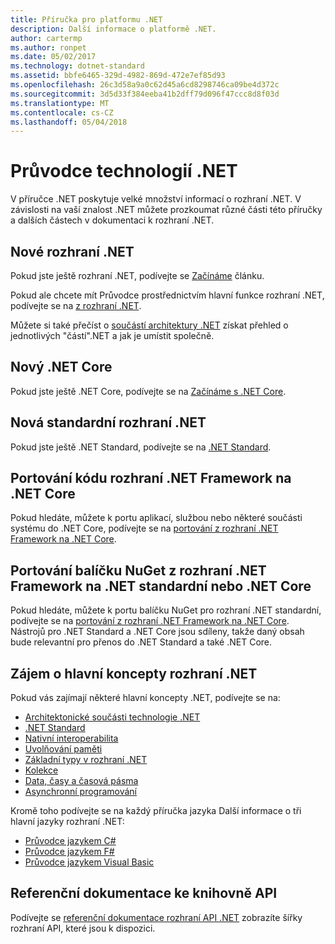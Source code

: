 ```yaml
---
title: Příručka pro platformu .NET
description: Další informace o platformě .NET.
author: cartermp
ms.author: ronpet
ms.date: 05/02/2017
ms.technology: dotnet-standard
ms.assetid: bbfe6465-329d-4982-869d-472e7ef85d93
ms.openlocfilehash: 26c3d58a9a0c62d45a6cd8298746ca09be4d372c
ms.sourcegitcommit: 3d5d33f384eeba41b2dff79d096f47ccc8d8f03d
ms.translationtype: MT
ms.contentlocale: cs-CZ
ms.lasthandoff: 05/04/2018
---
```

# <a name="net-guide"></a>Průvodce technologií .NET

V příručce .NET poskytuje velké množství informací o rozhraní .NET.  V závislosti na vaší znalost .NET můžete prozkoumat různé části této příručky a dalších částech v dokumentaci k rozhraní .NET.

## <a name="new-to-net"></a>Nové rozhraní .NET

Pokud jste ještě rozhraní .NET, podívejte se [Začínáme](get-started.md) článku.

Pokud ale chcete mít Průvodce prostřednictvím hlavní funkce rozhraní .NET, podívejte se na [z rozhraní .NET](tour.md).

Můžete si také přečíst o [součástí architektury .NET](components.md) získat přehled o jednotlivých "částí".NET a jak je umístit společně.

## <a name="new-to-net-core"></a>Nový .NET Core

Pokud jste ještě .NET Core, podívejte se na [Začínáme s .NET Core](../core/get-started.md).

## <a name="new-to-net-standard"></a>Nová standardní rozhraní .NET

Pokud jste ještě .NET Standard, podívejte se na [.NET Standard](net-standard.md).

## <a name="porting-net-framework-code-to-net-core"></a>Portování kódu rozhraní .NET Framework na .NET Core

Pokud hledáte, můžete k portu aplikací, službou nebo některé součásti systému do .NET Core, podívejte se na [portování z rozhraní .NET Framework na .NET Core](../core/porting/index.md).

## <a name="porting-a-nuget-package-from-net-framework-to-net-standard-or-net-core"></a>Portování balíčku NuGet z rozhraní .NET Framework na .NET standardní nebo .NET Core

Pokud hledáte, můžete k portu balíčku NuGet pro rozhraní .NET standardní, podívejte se na [portování z rozhraní .NET Framework na .NET Core](../core/porting/index.md).  Nástrojů pro .NET Standard a .NET Core jsou sdíleny, takže daný obsah bude relevantní pro přenos do .NET Standard a také .NET Core.

## <a name="interested-in-major-net-concepts"></a>Zájem o hlavní koncepty rozhraní .NET

Pokud vás zajímají některé hlavní koncepty .NET, podívejte se na:

* [Architektonické součásti technologie .NET](components.md)
* [.NET Standard](net-standard.md)
* [Nativní interoperabilita](native-interop.md)
* [Uvolňování paměti](garbagecollection/index.md)
* [Základní typy v rozhraní .NET](base-types/index.md)
* [Kolekce](collections/index.md)
* [Data, časy a časová pásma](datetime/index.md)
* [Asynchronní programování](async.md)

Kromě toho podívejte se na každý příručka jazyka Další informace o tři hlavní jazyky rozhraní .NET:

* [Průvodce jazykem C#](../csharp/index.md)
* [Průvodce jazykem F#](../fsharp/index.md)
* [Průvodce jazykem Visual Basic](../visual-basic/index.md)

## <a name="api-reference"></a>Referenční dokumentace ke knihovně API

Podívejte se [referenční dokumentace rozhraní API .NET](../../api/index.md) zobrazíte šířky rozhraní API, které jsou k dispozici.
